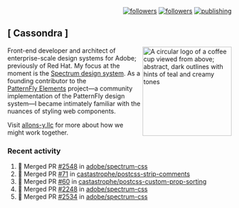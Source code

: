<p align="right"><a rel="me" href="https://front-end.social/@castastrophe">
    <img alt="followers" title="Follow me on Mastodon" src="https://img.shields.io/mastodon/follow/109297102751309835?domain=https%3A%2F%2Ffront-end.social&label=Follow&logo=mastodon&logoColor=white&style=for-the-badge&labelColor=008080&color=006969"/></a>
  <a href="https://codepen.io/castastrophe/">
    <img alt="followers" title="Follow me on CodePen" src="https://img.shields.io/badge/23-1?color=640464&labelColor=7c007c&style=for-the-badge&logo=codepen&label=Follow"/></a>
<a href="https://castastrophe.medium.com/">
    <img alt="publishing" title="View articles on Medium" src="https://img.shields.io/badge/107-1?color=666&labelColor=444&label=subscribe&logo=medium&logoColor=white&style=for-the-badge"/></a>
</p>

## [&nbsp;Cassondra&nbsp;]

<img align="right" src="https://github-production-user-asset-6210df.s3.amazonaws.com/1840295/253016758-ba468774-1cd3-42c2-8f43-947b5eeb5edf.png" height="200" alt="A circular logo of a coffee cup viewed from above; abstract, dark outlines with hints of teal and creamy tones">

Front-end developer and architect of enterprise-scale design systems for Adobe; previously of Red Hat. My focus at the moment is the [Spectrum design system](https://github.com/adobe/spectrum-css). As a founding contributor to the [PatternFly&nbsp;Elements](https://github.com/patternfly/patternfly-elements) project&mdash;a community implementation of the PatternFly design system&mdash;I became intimately familiar with the nuances of styling web components.

Visit [allons-y.llc](http://allons-y.llc/) for more about how we might work together.

### Recent activity

<!--START_SECTION:activity-->
1. 🎉 Merged PR [#2548](https://github.com/adobe/spectrum-css/pull/2548) in [adobe/spectrum-css](https://github.com/adobe/spectrum-css)
2. 🎉 Merged PR [#71](https://github.com/castastrophe/postcss-strip-comments/pull/71) in [castastrophe/postcss-strip-comments](https://github.com/castastrophe/postcss-strip-comments)
3. 🎉 Merged PR [#60](https://github.com/castastrophe/postcss-custom-prop-sorting/pull/60) in [castastrophe/postcss-custom-prop-sorting](https://github.com/castastrophe/postcss-custom-prop-sorting)
4. 🎉 Merged PR [#2248](https://github.com/adobe/spectrum-css/pull/2248) in [adobe/spectrum-css](https://github.com/adobe/spectrum-css)
5. 🎉 Merged PR [#2534](https://github.com/adobe/spectrum-css/pull/2534) in [adobe/spectrum-css](https://github.com/adobe/spectrum-css)
<!--END_SECTION:activity-->
